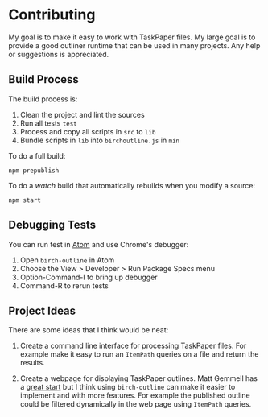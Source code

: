# Contributing

My goal is to make it easy to work with TaskPaper files. My large goal is to provide a good outliner runtime that can be used in many projects. Any help or suggestions is appreciated.

## Build Process

The build process is:

1. Clean the project and lint the sources
2. Run all tests `test`
3. Process and copy all scripts in `src` to `lib`
4. Bundle scripts in `lib` into `birchoutline.js` in `min`

To do a full build:

```shell
npm prepublish
```

To do a _watch_ build that automatically rebuilds when you modify a source:

```shell
npm start
```

## Debugging Tests

You can run test in [Atom](http://atom.io) and use Chrome's debugger:

1. Open `birch-outline` in Atom
2. Choose the View > Developer > Run Package Specs menu
3. Option-Command-I to bring up debugger
4. Command-R to rerun tests

## Project Ideas

There are some ideas that I think would be neat:

1. Create a command line interface for processing TaskPaper files. For example make it easy to run an `ItemPath` queries on a file and return the results.

2. Create a webpage for displaying TaskPaper outlines. Matt Gemmell has a [great start](https://github.com/mattgemmell/TaskPaperRuby) but I think using `birch-outline` can make it easier to implement and with more features. For example the published outline could be filtered dynamically in the web page using `ItemPath` queries.
